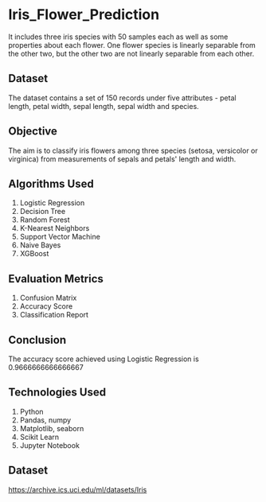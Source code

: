 # Iris_Flower_Prediction
It includes three iris species with 50 samples each as well as some properties about each flower. One flower species is linearly separable from the other two, but the other two are not linearly separable from each other.

## Dataset
The dataset contains a set of 150 records under five attributes - petal length, petal width, sepal length, sepal width and species.

## Objective
The aim is to classify iris flowers among three species (setosa, versicolor or virginica) from measurements of sepals and petals' length and width.

## Algorithms Used
1. Logistic Regression
2. Decision Tree
3. Random Forest
4. K-Nearest Neighbors
5. Support Vector Machine
6. Naive Bayes
7. XGBoost

## Evaluation Metrics
1. Confusion Matrix
2. Accuracy Score
3. Classification Report

## Conclusion
The accuracy score achieved using Logistic Regression is 0.9666666666666667

## Technologies Used
1. Python
2. Pandas, numpy
3. Matplotlib, seaborn
4. Scikit Learn
5. Jupyter Notebook

## Dataset
https://archive.ics.uci.edu/ml/datasets/Iris